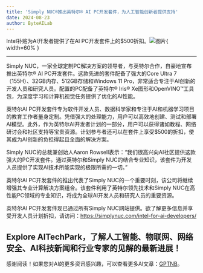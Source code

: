 ```yaml
---
title: 'Simply NUC®推出英特尔® AI PC开发套件，为人工智能创新者提供支持'
date: 2024-08-23
author: ByteAILab
---
```


Intel补贴为AI开发者提供了在AI PC开发套件上的$500折扣。![图片](https://ai-techpark.com/wp-content/uploads/2024/08/Simply-NU-960x540.jpg){ width=60% }

---
Simply NUC，一家全球定制PC解决方案的领导者，与英特尔合作，自豪地宣布推出英特尔® AI PC开发套件。这款先进的套件配备了强大的Core Ultra 7（155H）、32GB内存、512GB存储和Windows 11 Pro，非常适合专注于AI创新的开发人员和研究人员。配置的PC配备了英特尔® Iris® Xe图形和OpenVINO™工具包，为深度学习和计算机视觉任务提供了优化的AI性能。

英特尔AI PC开发套件专为软件开发人员、数据科学家和专注于AI和机器学习项目的教育工作者量身定制。凭借强大的处理能力，用户可以高效地创建、测试和部署AI模型。此外，作为英特尔AI开发者计划的一部分，用户可以获得诸如教程、网络研讨会和社区支持等宝贵资源。计划参与者还可以在套件上享受$500的折扣，使其成为AI创新的负担得起且全面的解决方案。

Simply NUC的总裁兼创始人Aaron Rowsell表示：“我们很高兴向AI社区提供这款强大的PC开发套件。通过英特尔和Simply NUC的结合专业知识，该套件为开发人员提供了实现AI技术所能实现的极限所需的一切。”

英特尔AI PC开发套件的推出代表了Simply NUC的一个重要时刻，该公司将继续增强其专业计算解决方案组合。该套件利用了英特尔领先技术和Simply NUC在高性能PC领域的专业知识，将成为全球AI开发人员和研究人员的重要资源。

英特尔AI PC开发套件现已通过所有Simply NUC网站提供。欲了解更多信息并享受开发人员计划折扣，请访问：https://simplynuc.com/intel-for-ai-developers/

Explore AITechPark，了解人工智能、物联网、网络安全、AI科技新闻和行业专家的见解的最新进展！
---
感谢阅读！如果您对AI的更多资讯感兴趣，可以查看更多AI文章：[GPTNB](https://gptnb.com)。
